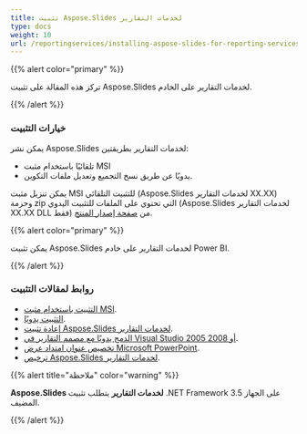 ```yaml
---
title: تثبيت Aspose.Slides لخدمات التقارير
type: docs
weight: 10
url: /reportingservices/installing-aspose-slides-for-reporting-services/
---
```


{{% alert color="primary" %}} 

تركز هذه المقالة على تثبيت Aspose.Slides لخدمات التقارير على الخادم.

{{% /alert %}} 
### **خيارات التثبيت**
يمكن نشر Aspose.Slides لخدمات التقارير بطريقتين: 

* تلقائيًا باستخدام مثبت MSI
* يدويًا عن طريق نسخ التجميع وتعديل ملفات التكوين. 

يمكن تنزيل مثبت MSI للتثبيت التلقائي (Aspose.Slides لخدمات التقارير XX.XX) وحزمة zip التي تحتوي على الملفات للتثبيت اليدوي (Aspose.Slides لخدمات التقارير XX.XX DLL فقط) من [صفحة إصدار المنتج](https://releases.aspose.com/slides/reportingservices/). 

{{% alert color="primary" %}} 

يمكن تثبيت Aspose.Slides لخدمات التقارير على خادم Power BI.

{{% /alert %}} 

### **روابط لمقالات التثبيت**

- [التثبيت باستخدام مثبت MSI](/slides/reportingservices/install-with-msi-installer/).
- [التثبيت يدويًا](/slides/reportingservices/install-manually/).
- [إعادة تثبيت Aspose.Slides لخدمات التقارير](/slides/reportingservices/re-installing-aspose-slides-for-reporting-services/).
- [الدمج يدويًا مع مصمم التقارير في Visual Studio 2005 أو 2008](/slides/reportingservices/integrating-manually-with-visual-studio-2005-or-2008-report-designer/).
- [تخصيص عنوان امتداد عرض Microsoft PowerPoint](/slides/reportingservices/customizing-powerpoint-rendering-extension-caption/).
- [ترخيص Aspose.Slides لخدمات التقارير](/slides/reportingservices/license-aspose-slides-for-reporting-services/).

{{% alert title="ملاحظة" color="warning" %}} 

**Aspose.Slides لخدمات التقارير** يتطلب تثبيت .NET Framework 3.5 على الجهاز المضيف. 

{{% /alert %}}
